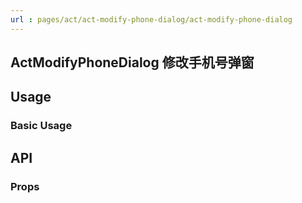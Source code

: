 ```yaml
---
url : pages/act/act-modify-phone-dialog/act-modify-phone-dialog
---
```


## ActModifyPhoneDialog 修改手机号弹窗


## Usage

### Basic Usage

## API

### Props

